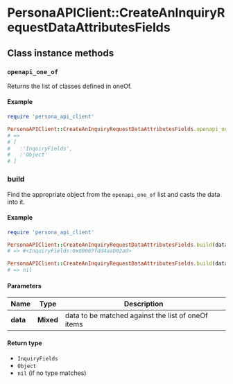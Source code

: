 # PersonaAPIClient::CreateAnInquiryRequestDataAttributesFields

## Class instance methods

### `openapi_one_of`

Returns the list of classes defined in oneOf.

#### Example

```ruby
require 'persona_api_client'

PersonaAPIClient::CreateAnInquiryRequestDataAttributesFields.openapi_one_of
# =>
# [
#   :'InquiryFields',
#   :'Object'
# ]
```

### build

Find the appropriate object from the `openapi_one_of` list and casts the data into it.

#### Example

```ruby
require 'persona_api_client'

PersonaAPIClient::CreateAnInquiryRequestDataAttributesFields.build(data)
# => #<InquiryFields:0x00007fdd4aab02a0>

PersonaAPIClient::CreateAnInquiryRequestDataAttributesFields.build(data_that_doesnt_match)
# => nil
```

#### Parameters

| Name | Type | Description |
| ---- | ---- | ----------- |
| **data** | **Mixed** | data to be matched against the list of oneOf items |

#### Return type

- `InquiryFields`
- `Object`
- `nil` (if no type matches)

